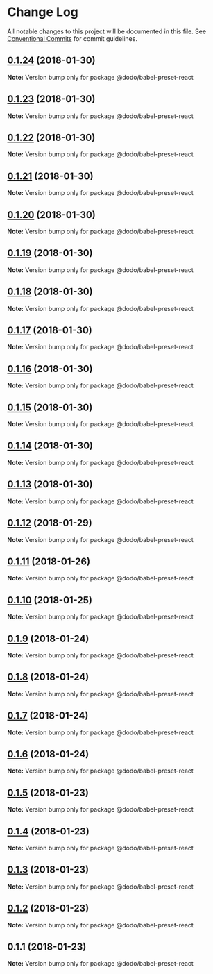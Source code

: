 # Change Log

All notable changes to this project will be documented in this file.
See [Conventional Commits](https://conventionalcommits.org) for commit guidelines.

<a name="0.1.24"></a>
## [0.1.24](https://bitbucket.isobaraustralia.com/scm/~adrian.bonnici/dodo-packages-monorepo/compare/@dodo/babel-preset-react@0.1.23...@dodo/babel-preset-react@0.1.24) (2018-01-30)




**Note:** Version bump only for package @dodo/babel-preset-react

<a name="0.1.23"></a>
## [0.1.23](https://bitbucket.isobaraustralia.com/scm/~adrian.bonnici/dodo-packages-monorepo/compare/@dodo/babel-preset-react@0.1.22...@dodo/babel-preset-react@0.1.23) (2018-01-30)




**Note:** Version bump only for package @dodo/babel-preset-react

<a name="0.1.22"></a>
## [0.1.22](https://bitbucket.isobaraustralia.com/scm/~adrian.bonnici/dodo-packages-monorepo/compare/@dodo/babel-preset-react@0.1.21...@dodo/babel-preset-react@0.1.22) (2018-01-30)




**Note:** Version bump only for package @dodo/babel-preset-react

<a name="0.1.21"></a>
## [0.1.21](https://bitbucket.isobaraustralia.com/scm/~adrian.bonnici/dodo-packages-monorepo/compare/@dodo/babel-preset-react@0.1.18...@dodo/babel-preset-react@0.1.21) (2018-01-30)




**Note:** Version bump only for package @dodo/babel-preset-react

<a name="0.1.20"></a>
## [0.1.20](https://bitbucket.isobaraustralia.com/scm/~adrian.bonnici/dodo-packages-monorepo/compare/@dodo/babel-preset-react@0.1.18...@dodo/babel-preset-react@0.1.20) (2018-01-30)




**Note:** Version bump only for package @dodo/babel-preset-react

<a name="0.1.19"></a>
## [0.1.19](https://bitbucket.isobaraustralia.com/scm/~adrian.bonnici/dodo-packages-monorepo/compare/@dodo/babel-preset-react@0.1.18...@dodo/babel-preset-react@0.1.19) (2018-01-30)




**Note:** Version bump only for package @dodo/babel-preset-react

<a name="0.1.18"></a>
## [0.1.18](https://bitbucket.isobaraustralia.com/scm/~adrian.bonnici/dodo-packages-monorepo/compare/@dodo/babel-preset-react@0.1.17...@dodo/babel-preset-react@0.1.18) (2018-01-30)




**Note:** Version bump only for package @dodo/babel-preset-react

<a name="0.1.17"></a>
## [0.1.17](https://bitbucket.isobaraustralia.com/scm/~adrian.bonnici/dodo-packages-monorepo/compare/@dodo/babel-preset-react@0.1.16...@dodo/babel-preset-react@0.1.17) (2018-01-30)




**Note:** Version bump only for package @dodo/babel-preset-react

<a name="0.1.16"></a>
## [0.1.16](https://bitbucket.isobaraustralia.com/scm/~adrian.bonnici/dodo-packages-monorepo/compare/@dodo/babel-preset-react@0.1.15...@dodo/babel-preset-react@0.1.16) (2018-01-30)




**Note:** Version bump only for package @dodo/babel-preset-react

<a name="0.1.15"></a>
## [0.1.15](https://bitbucket.isobaraustralia.com/scm/~adrian.bonnici/dodo-packages-monorepo/compare/@dodo/babel-preset-react@0.1.14...@dodo/babel-preset-react@0.1.15) (2018-01-30)




**Note:** Version bump only for package @dodo/babel-preset-react

<a name="0.1.14"></a>
## [0.1.14](https://bitbucket.isobaraustralia.com/scm/~adrian.bonnici/dodo-packages-monorepo/compare/@dodo/babel-preset-react@0.1.13...@dodo/babel-preset-react@0.1.14) (2018-01-30)




**Note:** Version bump only for package @dodo/babel-preset-react

<a name="0.1.13"></a>
## [0.1.13](https://bitbucket.isobaraustralia.com/scm/~adrian.bonnici/dodo-packages-monorepo/compare/@dodo/babel-preset-react@0.1.12...@dodo/babel-preset-react@0.1.13) (2018-01-30)




**Note:** Version bump only for package @dodo/babel-preset-react

<a name="0.1.12"></a>
## [0.1.12](https://bitbucket.isobaraustralia.com/scm/~adrian.bonnici/dodo-packages-monorepo/compare/@dodo/babel-preset-react@0.1.11...@dodo/babel-preset-react@0.1.12) (2018-01-29)




**Note:** Version bump only for package @dodo/babel-preset-react

<a name="0.1.11"></a>
## [0.1.11](https://bitbucket.isobaraustralia.com/scm/~adrian.bonnici/dodo-packages-monorepo/compare/@dodo/babel-preset-react@0.1.10...@dodo/babel-preset-react@0.1.11) (2018-01-26)




**Note:** Version bump only for package @dodo/babel-preset-react

<a name="0.1.10"></a>
## [0.1.10](/compare/@dodo/babel-preset-react@0.1.9...@dodo/babel-preset-react@0.1.10) (2018-01-25)




**Note:** Version bump only for package @dodo/babel-preset-react

<a name="0.1.9"></a>
## [0.1.9](/compare/@dodo/babel-preset-react@0.1.8...@dodo/babel-preset-react@0.1.9) (2018-01-24)




**Note:** Version bump only for package @dodo/babel-preset-react

<a name="0.1.8"></a>
## [0.1.8](/compare/@dodo/babel-preset-react@0.1.7...@dodo/babel-preset-react@0.1.8) (2018-01-24)




**Note:** Version bump only for package @dodo/babel-preset-react

<a name="0.1.7"></a>
## [0.1.7](/compare/@dodo/babel-preset-react@0.1.6...@dodo/babel-preset-react@0.1.7) (2018-01-24)




**Note:** Version bump only for package @dodo/babel-preset-react

<a name="0.1.6"></a>
## [0.1.6](/compare/@dodo/babel-preset-react@0.1.5...@dodo/babel-preset-react@0.1.6) (2018-01-24)




**Note:** Version bump only for package @dodo/babel-preset-react

<a name="0.1.5"></a>
## [0.1.5](/compare/@dodo/babel-preset-react@0.1.4...@dodo/babel-preset-react@0.1.5) (2018-01-23)




**Note:** Version bump only for package @dodo/babel-preset-react

<a name="0.1.4"></a>
## [0.1.4](/compare/@dodo/babel-preset-react@0.1.3...@dodo/babel-preset-react@0.1.4) (2018-01-23)




**Note:** Version bump only for package @dodo/babel-preset-react

<a name="0.1.3"></a>
## [0.1.3](/compare/@dodo/babel-preset-react@0.1.2...@dodo/babel-preset-react@0.1.3) (2018-01-23)




**Note:** Version bump only for package @dodo/babel-preset-react

<a name="0.1.2"></a>
## [0.1.2](/compare/@dodo/babel-preset-react@0.1.1...@dodo/babel-preset-react@0.1.2) (2018-01-23)




**Note:** Version bump only for package @dodo/babel-preset-react

<a name="0.1.1"></a>
## 0.1.1 (2018-01-23)




**Note:** Version bump only for package @dodo/babel-preset-react
